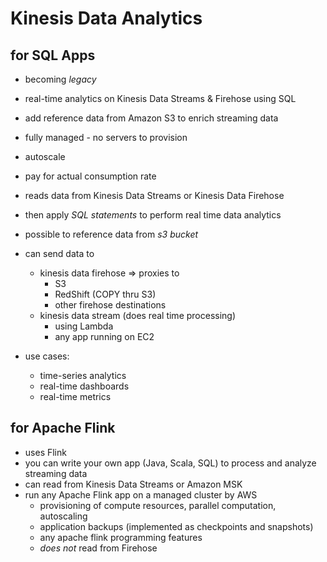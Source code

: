 # Kinesis Data Analytics

## for SQL Apps

* becoming *legacy*

* real-time analytics on Kinesis Data Streams & Firehose using SQL
* add reference data from Amazon S3 to enrich streaming data
* fully managed - no servers to provision
* autoscale
* pay for actual consumption rate

* reads data from Kinesis Data Streams or Kinesis Data Firehose
* then apply *SQL statements* to perform real time data analytics
* possible to reference data from *s3 bucket*
* can send data to
  * kinesis data firehose => proxies to
    * S3
    * RedShift (COPY thru S3)
    * other firehose destinations
  * kinesis data stream (does real time processing)
    * using Lambda
    * any app running on EC2

* use cases:
  * time-series analytics
  * real-time dashboards
  * real-time metrics

## for Apache Flink

* uses Flink
* you can write your own app (Java, Scala, SQL) to process and analyze streaming data
* can read from Kinesis Data Streams or Amazon MSK
* run any Apache Flink app on a managed cluster by AWS
  * provisioning of compute resources, parallel computation, autoscaling
  * application backups (implemented as checkpoints and snapshots)
  * any apache flink programming features
  * *does not* read from Firehose
